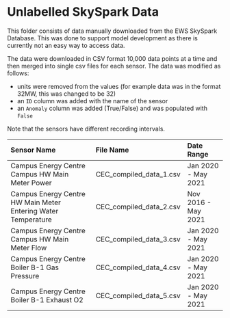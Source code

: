 # Unlabelled SkySpark Data

This folder consists of data manually downloaded from the EWS SkySpark Database. This was done to support model development as there is currently not an easy way to access data.

The data were downloaded in CSV format 10,000 data points at a time and then merged into single csv files for each sensor. The data was modified as follows:

- units were removed from the values (for example data was in the format 32MW, this was changed to be 32)
- an `ID` column was added with the name of the sensor
- an `Anomaly` column was added (True/False) and was populated with `False`

Note that the sensors have different recording intervals.

| **Sensor Name**                                               | **File Name**           | **Date Range**      |
| :------------------------------------------------------------ | :---------------------- | :------------------ |
| Campus Energy Centre Campus HW Main Meter Power               | CEC_compiled_data_1.csv | Jan 2020 - May 2021 |
| Campus Energy Centre HW Main Meter Entering Water Temperature | CEC_compiled_data_2.csv | Nov 2016 - May 2021 |
| Campus Energy Centre Campus HW Main Meter Flow                | CEC_compiled_data_3.csv | Jan 2020 - May 2021 |
| Campus Energy Centre Boiler B-1 Gas Pressure                  | CEC_compiled_data_4.csv | Jan 2020 - May 2021 |
| Campus Energy Centre Boiler B-1 Exhaust O2                    | CEC_compiled_data_5.csv | Jan 2020 - May 2021 |